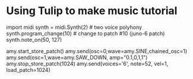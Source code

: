 # Using Tulip to make music tutorial

import midi
synth = midi.Synth(2) # two voice polyhony
synth.program_change(10) # change to patch #10 (juno-6 patch)
synth.note_on(50, 127)


amy.start_store_patch()
amy.send(osc=0,wave=amy.SINE,chained_osc=1)
amy.send(osc=1,wave=amy.SAW_DOWN, amp="0.1,0,1,1")
amy.stop_store_patch(1024)
amy.send(voices='6', note=52, vel=1, load_patch=1024)



